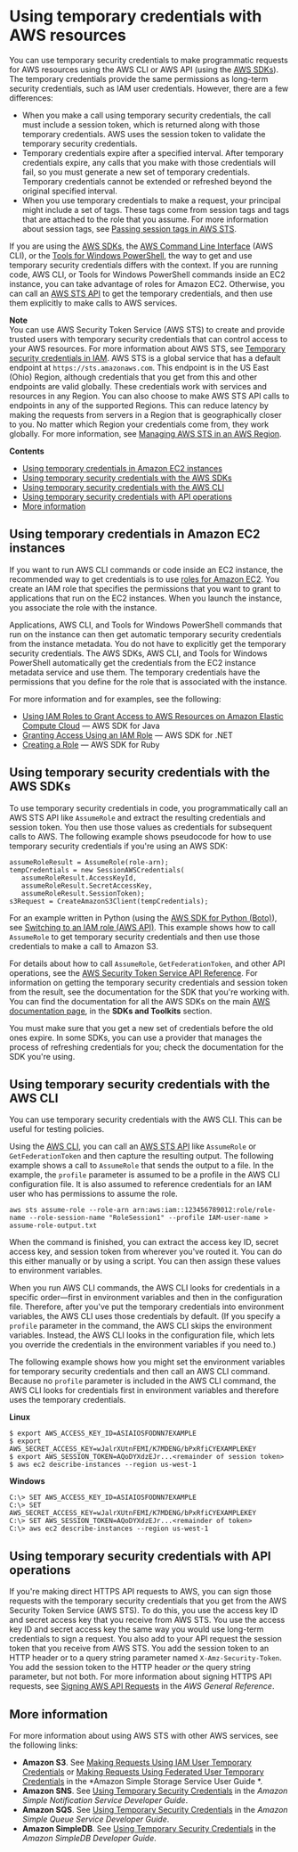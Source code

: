# Using temporary credentials with AWS resources<a name="id_credentials_temp_use-resources"></a>

You can use temporary security credentials to make programmatic requests for AWS resources using the AWS CLI or AWS API \(using the [AWS SDKs](https://aws.amazon.com/tools/)\)\. The temporary credentials provide the same permissions as long\-term security credentials, such as IAM user credentials\. However, there are a few differences:
+ When you make a call using temporary security credentials, the call must include a session token, which is returned along with those temporary credentials\. AWS uses the session token to validate the temporary security credentials\. 
+ Temporary credentials expire after a specified interval\. After temporary credentials expire, any calls that you make with those credentials will fail, so you must generate a new set of temporary credentials\. Temporary credentials cannot be extended or refreshed beyond the original specified interval\.
+ When you use temporary credentials to make a request, your principal might include a set of tags\. These tags come from session tags and tags that are attached to the role that you assume\. For more information about session tags, see [Passing session tags in AWS STS](id_session-tags.md)\.

If you are using the [AWS SDKs](https://aws.amazon.com/tools), the [AWS Command Line Interface](https://docs.aws.amazon.com/cli/latest/userguide/) \(AWS CLI\), or the [Tools for Windows PowerShell](https://aws.amazon.com/powershell), the way to get and use temporary security credentials differs with the context\. If you are running code, AWS CLI, or Tools for Windows PowerShell commands inside an EC2 instance, you can take advantage of roles for Amazon EC2\. Otherwise, you can call an [AWS STS API](https://docs.aws.amazon.com/STS/latest/APIReference/) to get the temporary credentials, and then use them explicitly to make calls to AWS services\.

**Note**  
You can use AWS Security Token Service \(AWS STS\) to create and provide trusted users with temporary security credentials that can control access to your AWS resources\. For more information about AWS STS, see [Temporary security credentials in IAM](id_credentials_temp.md)\. AWS STS is a global service that has a default endpoint at `https://sts.amazonaws.com`\. This endpoint is in the US East \(Ohio\) Region, although credentials that you get from this and other endpoints are valid globally\. These credentials work with services and resources in any Region\. You can also choose to make AWS STS API calls to endpoints in any of the supported Regions\. This can reduce latency by making the requests from servers in a Region that is geographically closer to you\. No matter which Region your credentials come from, they work globally\. For more information, see [Managing AWS STS in an AWS Region](id_credentials_temp_enable-regions.md)\.

**Contents**
+ [Using temporary credentials in Amazon EC2 instances](#using-temp-creds-sdk-ec2-instances)
+ [Using temporary security credentials with the AWS SDKs](#using-temp-creds-sdk)
+ [Using temporary security credentials with the AWS CLI](#using-temp-creds-sdk-cli)
+ [Using temporary security credentials with API operations](#RequestWithSTS)
+ [More information](#using-temp-creds-more-info)

## Using temporary credentials in Amazon EC2 instances<a name="using-temp-creds-sdk-ec2-instances"></a>

If you want to run AWS CLI commands or code inside an EC2 instance, the recommended way to get credentials is to use [roles for Amazon EC2](https://docs.aws.amazon.com/AWSEC2/latest/UserGuide/iam-roles-for-amazon-ec2.html)\. You create an IAM role that specifies the permissions that you want to grant to applications that run on the EC2 instances\. When you launch the instance, you associate the role with the instance\.

Applications, AWS CLI, and Tools for Windows PowerShell commands that run on the instance can then get automatic temporary security credentials from the instance metadata\. You do not have to explicitly get the temporary security credentials\. The AWS SDKs, AWS CLI, and Tools for Windows PowerShell automatically get the credentials from the EC2 instance metadata service and use them\. The temporary credentials have the permissions that you define for the role that is associated with the instance\.

For more information and for examples, see the following:
+  [Using IAM Roles to Grant Access to AWS Resources on Amazon Elastic Compute Cloud](https://docs.aws.amazon.com/sdk-for-java/latest/developer-guide/java-dg-roles.html) — AWS SDK for Java
+  [Granting Access Using an IAM Role](https://docs.aws.amazon.com/sdk-for-net/latest/developer-guide/net-dg-hosm.html) — AWS SDK for \.NET 
+  [Creating a Role](https://docs.aws.amazon.com/sdk-for-ruby/latest/developer-guide/iam-example-create-role.html) — AWS SDK for Ruby

## Using temporary security credentials with the AWS SDKs<a name="using-temp-creds-sdk"></a>

To use temporary security credentials in code, you programmatically call an AWS STS API like `AssumeRole` and extract the resulting credentials and session token\. You then use those values as credentials for subsequent calls to AWS\. The following example shows pseudocode for how to use temporary security credentials if you're using an AWS SDK:

```
assumeRoleResult = AssumeRole(role-arn);
tempCredentials = new SessionAWSCredentials(
   assumeRoleResult.AccessKeyId, 
   assumeRoleResult.SecretAccessKey, 
   assumeRoleResult.SessionToken);
s3Request = CreateAmazonS3Client(tempCredentials);
```

For an example written in Python \(using the [AWS SDK for Python \(Boto\)](https://aws.amazon.com/sdk-for-python/)\), see [Switching to an IAM role \(AWS API\)](id_roles_use_switch-role-api.md)\. This example shows how to call `AssumeRole` to get temporary security credentials and then use those credentials to make a call to Amazon S3\.

For details about how to call `AssumeRole`, `GetFederationToken`, and other API operations, see the [AWS Security Token Service API Reference](https://docs.aws.amazon.com/STS/latest/APIReference/)\. For information on getting the temporary security credentials and session token from the result, see the documentation for the SDK that you're working with\. You can find the documentation for all the AWS SDKs on the main [AWS documentation page](http://aws.amazon.com/documentation), in the **SDKs and Toolkits** section\.

You must make sure that you get a new set of credentials before the old ones expire\. In some SDKs, you can use a provider that manages the process of refreshing credentials for you; check the documentation for the SDK you're using\. 

## Using temporary security credentials with the AWS CLI<a name="using-temp-creds-sdk-cli"></a>

You can use temporary security credentials with the AWS CLI\. This can be useful for testing policies\. 

Using the [AWS CLI](https://docs.aws.amazon.com/cli/latest/reference/), you can call an [AWS STS API](https://docs.aws.amazon.com/STS/latest/APIReference/) like `AssumeRole` or `GetFederationToken` and then capture the resulting output\. The following example shows a call to `AssumeRole` that sends the output to a file\. In the example, the `profile` parameter is assumed to be a profile in the AWS CLI configuration file\. It is also assumed to reference credentials for an IAM user who has permissions to assume the role\.

```
aws sts assume-role --role-arn arn:aws:iam::123456789012:role/role-name --role-session-name "RoleSession1" --profile IAM-user-name > assume-role-output.txt
```

When the command is finished, you can extract the access key ID, secret access key, and session token from wherever you've routed it\. You can do this either manually or by using a script\. You can then assign these values to environment variables\. 

When you run AWS CLI commands, the AWS CLI looks for credentials in a specific order—first in environment variables and then in the configuration file\. Therefore, after you've put the temporary credentials into environment variables, the AWS CLI uses those credentials by default\. \(If you specify a `profile` parameter in the command, the AWS CLI skips the environment variables\. Instead, the AWS CLI looks in the configuration file, which lets you override the credentials in the environment variables if you need to\.\) 

The following example shows how you might set the environment variables for temporary security credentials and then call an AWS CLI command\. Because no `profile` parameter is included in the AWS CLI command, the AWS CLI looks for credentials first in environment variables and therefore uses the temporary credentials\. 

**Linux**

```
$ export AWS_ACCESS_KEY_ID=ASIAIOSFODNN7EXAMPLE
$ export AWS_SECRET_ACCESS_KEY=wJalrXUtnFEMI/K7MDENG/bPxRfiCYEXAMPLEKEY
$ export AWS_SESSION_TOKEN=AQoDYXdzEJr...<remainder of session token>
$ aws ec2 describe-instances --region us-west-1
```

**Windows**

```
C:\> SET AWS_ACCESS_KEY_ID=ASIAIOSFODNN7EXAMPLE
C:\> SET AWS_SECRET_ACCESS_KEY=wJalrXUtnFEMI/K7MDENG/bPxRfiCYEXAMPLEKEY
C:\> SET AWS_SESSION_TOKEN=AQoDYXdzEJr...<remainder of token> 
C:\> aws ec2 describe-instances --region us-west-1
```

## Using temporary security credentials with API operations<a name="RequestWithSTS"></a>

If you're making direct HTTPS API requests to AWS, you can sign those requests with the temporary security credentials that you get from the AWS Security Token Service \(AWS STS\)\. To do this, you use the access key ID and secret access key that you receive from AWS STS\. You use the access key ID and secret access key the same way you would use long\-term credentials to sign a request\. You also add to your API request the session token that you receive from AWS STS\. You add the session token to an HTTP header or to a query string parameter named `X-Amz-Security-Token`\. You add the session token to the HTTP header *or* the query string parameter, but not both\. For more information about signing HTTPS API requests, see [Signing AWS API Requests](https://docs.aws.amazon.com/general/latest/gr/signing_aws_api_requests.html) in the *AWS General Reference*\.

## More information<a name="using-temp-creds-more-info"></a>

For more information about using AWS STS with other AWS services, see the following links:
+ **Amazon S3**\. See [Making Requests Using IAM User Temporary Credentials](https://docs.aws.amazon.com/AmazonS3/latest/dev/AuthUsingTempSessionToken.html) or [Making Requests Using Federated User Temporary Credentials](https://docs.aws.amazon.com/AmazonS3/latest/dev/AuthUsingTempFederationToken.html) in the *Amazon Simple Storage Service User Guide *\.
+ **Amazon SNS**\. See [Using Temporary Security Credentials](https://docs.aws.amazon.com/sns/latest/dg/UsingIAMwithSNS.html#UsingTemporarySecurityCredentials_SNS) in the *Amazon Simple Notification Service Developer Guide*\.
+ **Amazon SQS**\. See [Using Temporary Security Credentials](https://docs.aws.amazon.com/AWSSimpleQueueService/latest/SQSDeveloperGuide/UsingIAM.html#UsingTemporarySecurityCredentials_SQS) in the *Amazon Simple Queue Service Developer Guide*\.
+ **Amazon SimpleDB**\. See [Using Temporary Security Credentials](https://docs.aws.amazon.com/AmazonSimpleDB/latest/DeveloperGuide/index.html?UsingTemporarySecurityCredentials_SDB.html) in the *Amazon SimpleDB Developer Guide*\.